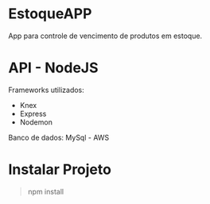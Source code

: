 # EstoqueAPP
App para controle de vencimento de produtos em estoque.

# API - NodeJS
Frameworks utilizados: 
- Knex
- Express
- Nodemon

Banco de dados:
MySql - AWS

# Instalar Projeto
> npm install

